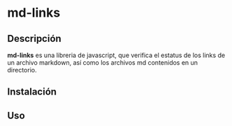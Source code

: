 # md-links

## Descripción

**md-links** es una libreria de javascript, que verifica el estatus de los links de un archivo markdown, así como los archivos md contenidos en un directorio.

## Instalación


## Uso

